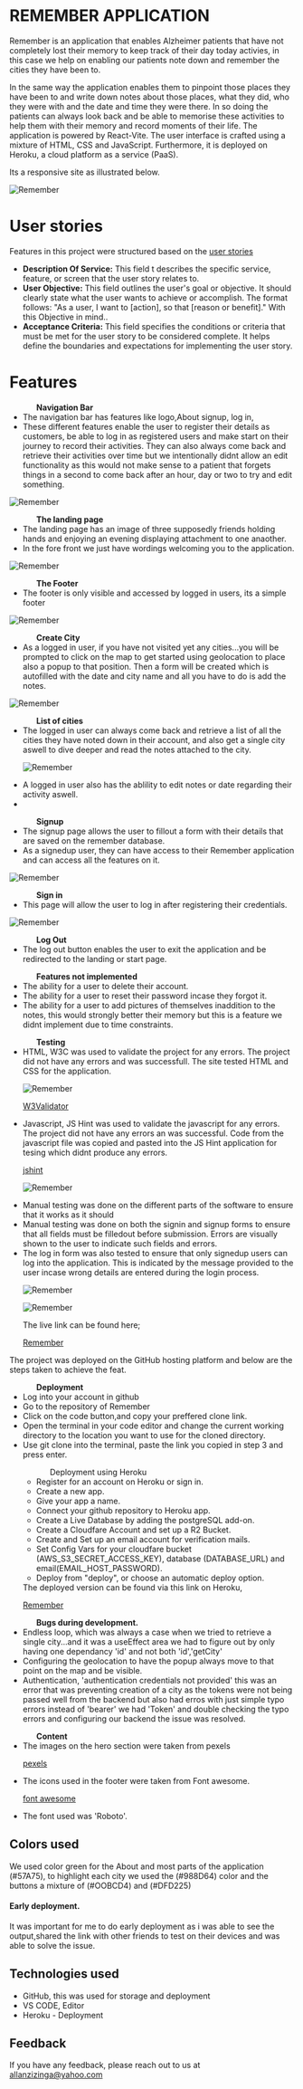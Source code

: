 # REMEMBER APPLICATION

Remember is an application that enables Alzheimer patients that have not completely lost their memory to keep track of their day today activies, in this case we help on enabling our patients note down and remember the cities they have been to.

In the same way the application enables them to pinpoint those places they have been to and write down notes about those places, what they did, who they were with and the date and time they were there. In so doing the patients can always look back and be able to memorise these activities to help them with their memory and record moments of their life.
The application is powered by React-Vite. The user interface is crafted using a mixture of HTML, CSS and JavaScript. Furthermore, it is deployed on Heroku, a cloud platform as a service (PaaS).

Its a responsive site as illustrated below.

![Remember]()

# User stories

Features in this project were structured based on the
[user stories](https://github.com/users/Allano256/projects/7/views/1)

<ul>
<li><strong>Description Of Service:</strong> This field t describes the specific service, feature, or screen that the user story relates to.</li>
<li><strong>User Objective:</strong> This field outlines the user's goal or objective. It should clearly state what the user wants to achieve or accomplish. The format follows: "As a user, I want to [action], so that [reason or benefit]." With this Objective in mind..</li>
<li><strong>Acceptance Criteria:</strong> This field specifies the conditions or criteria that must be met for the user story to be considered complete. It helps define the boundaries and expectations for implementing the user story.</li>
</ul>

# Features

<ul> 
 <ol> <strong> Navigation Bar</strong> </ol>
 <li>The navigation bar has features like logo,About signup, log in,  </li>
 <li>These different features enable the user to register their details as customers, be able to log in as registered users and make start on their journey to record their activities. They can also always come back and retrieve their activities over time but we intentionally didnt allow an edit functionality as this would not make sense to a patient that forgets things in a second to come back after an hour, day or two to try and edit something.</li>
</ul>

![Remember](public/NavbarPage.png)

<ul> 
<ol> <strong>The landing page</strong> </ol>
<li>The landing page has an image of three supposedly friends holding hands and enjoying an evening displaying attachment to one anaother.</li>
<li>In the fore front we just have wordings welcoming you to the application.  </li>
</ul>

![Remember](public/landingPage.png)

<ul> 
<ol> <strong>The Footer</strong> </ol>
<li>The footer is only visible and accessed by logged in users, its a simple footer</li>

</ul>

![Remember](public/footerPage.png)

<ul> 
<ol> <strong>Create City</strong></ol>
<li>As a logged in user, if you have not visited yet any cities...you will be prompted to click on the map to get started using geolocation to place also a popup to that position. Then a form will be created which is autofilled with the date and city name and all you have to do is add the notes.</li>
</ul>

![Remember](public/createCity.png)

<ul> 
<ol> <strong>List of cities</strong></ol>
<li>
The logged in user can always come back and retrieve a list of all the cities they have noted down in their account, and also get a single city aswell to dive deeper and read the notes attached to the city.</li>

![Remember](public/AllCities.png)

<li>A logged in user also has the ablility to edit notes or date regarding their activity aswell. <li>
</ul>

<ul>
<ol><strong>Signup</strong></ol>
<li> The  signup page allows the user to fillout a form with their details that are saved on the remember database.</li>
<li>As a signedup user, they can have access to their Remember application and can access all the features on it. </li>
</ul>

![Remember](public/signupPage.png)

<ul>
<ol><strong>Sign in</strong></ol>
<li>This page will allow the user to log in after registering their credentials. </li>
</ul>

![Remember](public/loginPage.png)

<ul>
<ol><strong>Log Out</strong></ol>
<li>The log out button enables the user to exit the application and be redirected to the landing or start page.</li>
</ul>


<ul>
<ol> <strong>Features not implemented</strong> </ol>

<li>The ability for a user to delete their account.</li>
<li>The ability for a user to reset their password incase they forgot it.</li>
<li>The ability for a user to add pictures of themselves inaddition to the notes, this would strongly better their memory but this is a feature we didnt implement due to time constraints.</li>

</ul>

<ul>
<ol><strong>Testing</strong></ol>
<li>HTML, W3C was used to validate the project for any errors. The project did not have any errors and was successfull.
The site tested HTML and CSS for the application.</li>

![Remember](booking/static/booking/images/validation10.png)

[W3Validator](https://validator.w3.org/)

<li>Javascript, JS Hint was used to validate the javascript for any errors. The project did not have any errors an was successful.
Code from the javascript file was copied and pasted into the JS Hint application for tesing which didnt produce any errors.</li>

[jshint](https://jshint.com/)

![Remember](booking/static/booking/images/js-valid.png)

<li>Manual testing was done on the different parts of the software to ensure that it works as it should</li>
<li>Manual testing was done on both the signin and signup forms to ensure that all fields must be filledout before submission. Errors are visually shown to the user to indicate such fields and errors.</li>



<li>The log in form was also tested to ensure that only signedup users can log into the application. This is indicated by the message provided to the user incase wrong details are entered during the login process.</li>

![Remember](public/loginTesting.png)

![Remember](public/signupTest.png)



The live link can be found here;

[Remember](https://allano256.github.io/Remember/)

</ul>

The project was deployed on the GitHub hosting platform and below are the steps taken to achieve the feat.

<ul>
<ol><strong>Deployment</strong></ol>
<li>Log into your account in github</li>
<li>Go to the repository of Remember
</li>
<li>Click on the code button,and copy your preffered clone link. </li>
<li>Open the terminal in your code editor and change the current working directory to the location you want to use for the cloned directory.</li>
<li>Use git clone into the terminal, paste the link you copied in step 3 and press enter.</li>

<ul>
<ol> Deployment using Heroku</ol>
<li>Register for an account on Heroku or sign in.</li>
<li>Create a new app.</li>
<li>Give your app a name.</li>
<li>Connect your github repository to Heroku app.</li>
<li>Create a Live Database by adding the postgreSQL add-on.</li>
<li>Create a Cloudfare Account and set up a R2 Bucket.</li>
<li>Create and Set up an email account for verification mails.</li>
<li>Set Config Vars for your cloudfare bucket (AWS_S3_SECRET_ACCESS_KEY), database (DATABASE_URL) and email(EMAIL_HOST_PASSWORD).</li>
<li>Deploy from "deploy", or choose an automatic deploy option.</li>

</ul>
The deployed version can be found via this link on Heroku,

[Remember](https://remember-9895023cd960.herokuapp.com/)

</ul>

<ul>
<ol><strong>Bugs during development.</strong></ol>
<li>Endless loop, which was always a case when we tried to retrieve a single city...and it was a useEffect area we had to figure out by only having one dependancy 'id' and not both 'id','getCity'</li>
<li>Configuring the geolocation to have the popup always move to that point on the map and be visible.</li>
<li>Authentication, 'authentication credentials not provided' this was an error that was preventing creation of a city as the tokens were not being passed well from the backend but also had erros with just simple typo errors instead of 'bearer' we had 'Token' and double checking the typo errors and configuring our backend the issue was resolved.</li>

</ul>

<ul>
<ol><strong>Content</strong></ol>

<li> The images on the hero section were taken from pexels</li>

[pexels](https://pexels.com/sv-se/)

<li>The icons used in the footer were taken from Font awesome.</li>

[font awesome](https://fontawesome.com)

<li> The font used was 'Roboto'.</li>

</ul>

## Colors used

We used color green for the About and most parts of the application (#57A75), to highlight each city we used the (#988D64) color and the buttons a mixture of (#OOBCD4) and (#DFD225)



#### Early deployment.

It was important for me to do early deployment as i was able to see the output,shared the link with other friends to test on their devices and was able to solve the issue.

## Technologies used

<ul>
<li>GitHub, this was used for storage and deployment</li>
<li>VS CODE, Editor</li>
<li>Heroku - Deployment</li>
</ul>

## Feedback

If you have any feedback, please reach out to us at allanzizinga@yahoo.com

